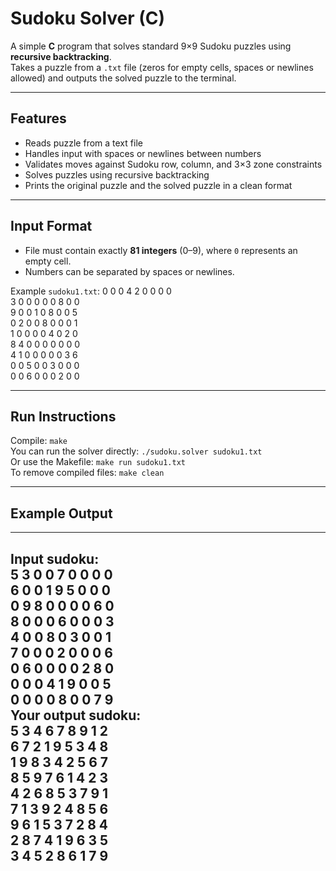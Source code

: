 # Sudoku Solver (C)

A simple **C** program that solves standard 9×9 Sudoku puzzles using **recursive backtracking**.  
Takes a puzzle from a `.txt` file (zeros for empty cells, spaces or newlines allowed) and outputs the solved puzzle to the terminal.

---

## Features
- Reads puzzle from a text file
- Handles input with spaces or newlines between numbers
- Validates moves against Sudoku row, column, and 3×3 zone constraints
- Solves puzzles using recursive backtracking
- Prints the original puzzle and the solved puzzle in a clean format

---

## Input Format
- File must contain exactly **81 integers** (0–9), where `0` represents an empty cell.
- Numbers can be separated by spaces or newlines.

Example `sudoku1.txt`:
0 0 0 4 2 0 0 0 0  
3 0 0 0 0 0 8 0 0  
9 0 0 1 0 8 0 0 5  
0 2 0 0 8 0 0 0 1  
1 0 0 0 0 4 0 2 0  
8 4 0 0 0 0 0 0 0  
4 1 0 0 0 0 0 3 6  
0 0 5 0 0 3 0 0 0  
0 0 6 0 0 0 2 0 0  

---

## Run Instructions

Compile: `make`  
You can run the solver directly: `./sudoku.solver sudoku1.txt`  
Or use the Makefile: `make run sudoku1.txt`  
To remove compiled files: `make clean`  

---

## Example Output

------------------
Input sudoku:  
 5 3 0 0 7 0 0 0 0  
 6 0 0 1 9 5 0 0 0  
 0 9 8 0 0 0 0 6 0  
 8 0 0 0 6 0 0 0 3  
 4 0 0 8 0 3 0 0 1  
 7 0 0 0 2 0 0 0 6  
 0 6 0 0 0 0 2 8 0  
 0 0 0 4 1 9 0 0 5  
 0 0 0 0 8 0 0 7 9  
Your output sudoku:  
 5 3 4 6 7 8 9 1 2  
 6 7 2 1 9 5 3 4 8  
 1 9 8 3 4 2 5 6 7  
 8 5 9 7 6 1 4 2 3  
 4 2 6 8 5 3 7 9 1  
 7 1 3 9 2 4 8 5 6  
 9 6 1 5 3 7 2 8 4  
 2 8 7 4 1 9 6 3 5  
 3 4 5 2 8 6 1 7 9  
------------------
